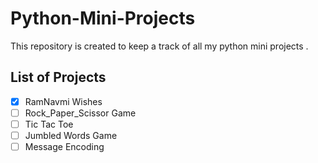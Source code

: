 # Python-Mini-Projects
This repository is created to keep a track of all my python mini projects .


## List of Projects
- [x] RamNavmi Wishes
- [ ] Rock_Paper_Scissor Game
- [ ] Tic Tac Toe
- [ ] Jumbled Words Game
- [ ] Message Encoding 
